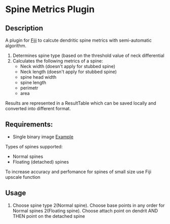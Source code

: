 # Spine Metrics Plugin 

## Description
A plugin for [Fiji](https://github.com/fiji/fiji) to calcute dendritic spine metrics with semi-automatic algorithm. 

1. Determines spine type (based on the threshold value of neck differential
2. Calculates the following metrics of a spine:
   * Neck width (doesn't apply for stubbed spine)
   * Neck length (doesn't apply for stubbed spine)
   * spine head width
   * spine length
   * perimetr
   * area

Results are represented in a ResultTable which can be saved locally and converted into different format.

## Requirements:
* Single binary image [Example](https://github.com/VanyaKrylov/Spine_Metrics-Plugin/blob/master/pic.tif)

Types of spines supported:
* Normal spines
* Floating (detached) spines 

To increase accuracy and perfomance for spines of small size use Fiji upscale function

## Usage
1. Choose spine type
2(Normal spine). Choose base points in any order for Normal spines 
2(Floating spine). Choose attach point on dendrit AND THEN point on the detached spine
